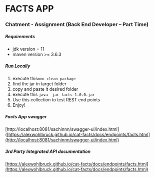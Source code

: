 # **FACTS APP**

### Chatment - Assignment (Back End Developer – Part Time)

##### ***Requirements***

*   jdk version = 11
*   maven version >= 3.6.3

##### ***Run Locally***
1.  execute this`mvn clean package`
2.  find the jar in target folder
3.  copy and paste it desired folder
4.  execute this `java -jar facts-1.0.0.jar`
5.  Use this collection to test REST end points
6.  Enjoy!

##### ***Facts App swagger***
[http://localhost:8081/sachinnn/swagger-ui/index.html]([https://alexwohlbruck.github.io/cat-facts/docs/endpoints/facts.html](http://localhost:8081/sachinnn/swagger-ui/index.html)

##### ***3rd Party Integrated API documentation***  
[https://alexwohlbruck.github.io/cat-facts/docs/endpoints/facts.html](https://alexwohlbruck.github.io/cat-facts/docs/endpoints/facts.html)
